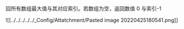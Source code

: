 回所有数组最大值与其对应索引。若数组为空，返回数值 0 与索引-1


![[../../../../../_Config/Attatchment/Pasted image 20220425180541.png]]